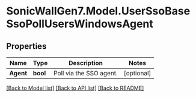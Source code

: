 # SonicWallGen7.Model.UserSsoBaseSsoPollUsersWindowsAgent

## Properties

Name | Type | Description | Notes
------------ | ------------- | ------------- | -------------
**Agent** | **bool** | Poll via the SSO agent. | [optional] 

[[Back to Model list]](../README.md#documentation-for-models) [[Back to API list]](../README.md#documentation-for-api-endpoints) [[Back to README]](../README.md)

